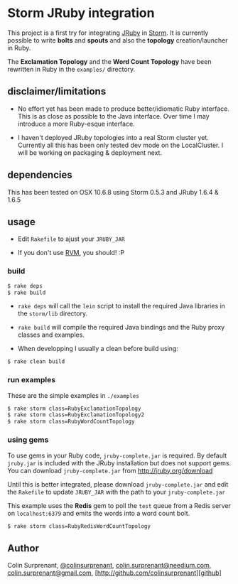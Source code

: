 # Storm JRuby integration

This project is a first try for integrating [JRuby][jruby] in [Storm][storm]. It is currently possible to write **bolts** and **spouts** and also the **topology** creation/launcher in Ruby.

The **Exclamation Topology** and the **Word Count Topology** have been rewritten in Ruby in the `examples/` directory.

## disclaimer/limitations

- No effort yet has been made to produce better/idiomatic Ruby interface. This is as close as possible to the Java interface. Over time I may introduce a more Ruby-esque interface.

- I haven't deployed JRuby topologies into a real Storm cluster yet. Currently all this has been only tested dev mode on the LocalCluster. I will be working on packaging & deployment next.

## dependencies

This has been tested on OSX 10.6.8 using Storm 0.5.3 and JRuby 1.6.4 & 1.6.5

## usage

- Edit `Rakefile` to ajust your `JRUBY_JAR`

- If you don't use [RVM][rvm], you should! :P

### build

``` sh
$ rake deps
$ rake build
```

- `rake deps` will call the `lein` script to install the required Java libraries in the `storm/lib` directory.
- `rake build` will compile the required Java bindings and the Ruby proxy classes and examples.

- When developping I usually a clean before build using:

``` sh
$ rake clean build
```


### run examples

These are the simple examples in `./examples`

``` sh
$ rake storm class=RubyExclamationTopology
$ rake storm class=RubyExclamationTopology2
$ rake storm class=RubyWordCountTopology
```

### using gems

To use gems in your Ruby code, `jruby-complete.jar` is required. By default `jruby.jar` is included with the JRuby installation but does not support gems. You can download `jruby-complete.jar` from http://jruby.org/download

Until this is better integrated, please download `jruby-complete.jar` and edit the `Rakefile` to update `JRUBY_JAR` with the path to your `jruby-complete.jar`

This example uses the **Redis** gem to poll the `test` queue from a Redis server on `localhost:6379` and emits the words into a word count bolt.

``` sh
$ rake storm class=RubyRedisWordCountTopology
```

## Author
Colin Surprenant, [@colinsurprenant][twitter], [colin.surprenant@needium.com][needium], [colin.surprenant@gmail.com][gmail], [http://github.com/colinsurprenant][github]

[needium]: colin.surprenant@needium.com
[gmail]: colin.surprenant@gmail.com
[twitter]: http://twitter.com/colinsurprenant
[github]: http://github.com/colinsurprenant
[rvm]: http://beginrescueend.com/
[storm]: https://github.com/nathanmarz/storm
[jruby]: http://jruby.org/
